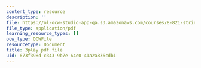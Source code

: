 ```yaml
---
content_type: resource
description: ''
file: https://ol-ocw-studio-app-qa.s3.amazonaws.com/courses/8-821-string-theory-and-holographic-duality-fall-2014/673f398dc3439b7e64e041a2a836cdb1_iPWIqjYkVns.pdf
file_type: application/pdf
learning_resource_types: []
ocw_type: OCWFile
resourcetype: Document
title: 3play pdf file
uid: 673f398d-c343-9b7e-64e0-41a2a836cdb1
---
```

